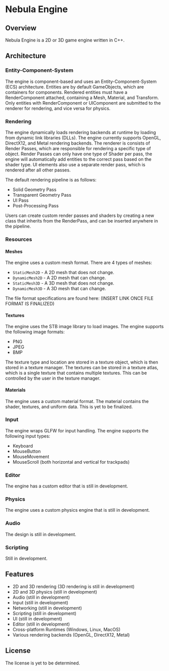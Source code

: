 # Nebula Engine

## Overview
Nebula Engine is a 2D or 3D game engine written in C++.

## Architecture

### Entity-Component-System

The engine is component-based and uses an Entity-Component-System (ECS) architecture.
Entities are by default GameObjects, which are containers for components.
Rendered entities must have a RenderComponent attached, containing a Mesh, Material, and Transform.
Only entities with RenderComponent or UIComponent are submitted to the renderer for rendering, and vice versa for physics.

### Rendering

The engine dynamically loads rendering backends at runtime by loading from dynamic link libraries (DLLs).
The engine currently supports OpenGL, DirectX12, and Metal rendering backends.
The renderer is consists of Render Passes, which are responsible for rendering a specific type of object.
Render Passes can only have one type of Shader per pass, the engine will automatically add entities to the correct pass based on the shader type.
UI elements also use a separate render pass, which is rendered after all other passes.

The default rendering pipeline is as follows:
- Solid Geometry Pass
- Transparent Geometry Pass
- UI Pass
- Post-Processing Pass

Users can create custom render passes and shaders by creating a new class that inherits from the RenderPass, and can be inserted anywhere in the pipeline.

### Resources

#### Meshes

The engine uses a custom mesh format. There are 4 types of meshes:
- `StaticMesh2D` - A 2D mesh that does not change.
- `DynamicMesh2D` - A 2D mesh that can change.
- `StaticMesh3D` - A 3D mesh that does not change.
- `DynamicMesh3D` - A 3D mesh that can change.

The file format specifications are found here: (INSERT LINK ONCE FILE FORMAT IS FINALIZED)

#### Textures

The engine uses the STB image library to load images. The engine supports the following image formats:
- PNG
- JPEG
- BMP

The texture type and location are stored in a texture object, which is then stored in a texture manager.
The textures can be stored in a texture atlas, which is a single texture that contains multiple textures.
This can be controlled by the user in the texture manager.

#### Materials

The engine uses a custom material format. The material contains the shader, textures, and uniform data.
This is yet to be finalized.

### Input

The engine wraps GLFW for input handling. The engine supports the following input types:
- Keyboard
- MouseButton
- MouseMovement
- MouseScroll (both horizontal and vertical for trackpads)

### Editor

The engine has a custom editor that is still in development.

### Physics

The engine uses a custom physics engine that is still in development.

### Audio

The design is still in development.

### Scripting

Still in development.

## Features
- 2D and 3D rendering (3D rendering is still in development)
- 2D and 3D physics (still in development)
- Audio (still in development)
- Input (still in development)
- Networking (still in development)
- Scripting (still in development)
- UI (still in development)
- Editor (still in development)
- Cross-platform Runtimes (Windows, Linux, MacOS)
- Various rendering backends (OpenGL, DirectX12, Metal)

## License

The license is yet to be determined.
